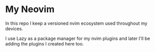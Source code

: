# My Neovim

In this repo I keep a versioned nvim ecosystem used throughout my devices.

I use Lazy as a package manager for my nvim plugins and later I'll be adding the plugins I created here too.
